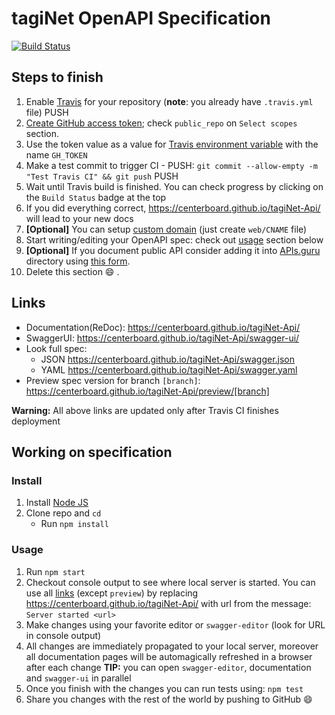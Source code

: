 # tagiNet OpenAPI Specification
[![Build Status](https://travis-ci.org/centerboard/tagiNet-Api.svg?branch=master)](https://travis-ci.org/centerboard/tagiNet-Api)

## Steps to finish

1. Enable [Travis](https://docs.travis-ci.com/user/getting-started/#To-get-started-with-Travis-CI%3A) for your repository (**note**: you already have `.travis.yml` file) PUSH
2. [Create GitHub access token](https://help.github.com/articles/creating-an-access-token-for-command-line-use/); check `public_repo` on `Select scopes` section.
3. Use the token value as a value for [Travis environment variable](https://docs.travis-ci.com/user/environment-variables/#Defining-Variables-in-Repository-Settings) with the name `GH_TOKEN`
4. Make a test commit to trigger CI - PUSH: `git commit --allow-empty -m "Test Travis CI" && git push` PUSH
5. Wait until Travis build is finished. You can check progress by clicking on the `Build Status` badge at the top
6. If you did everything correct, https://centerboard.github.io/tagiNet-Api/ will lead to your new docs
7. **[Optional]** You can setup [custom domain](https://help.github.com/articles/using-a-custom-domain-with-github-pages/) (just create `web/CNAME` file)
8. Start writing/editing your OpenAPI spec: check out [usage](#usage) section below
9. **[Optional]** If you document public API consider adding it into [APIs.guru](https://APIs.guru) directory using [this form](https://apis.guru/add-api/).
10. Delete this section :smile: .

## Links

- Documentation(ReDoc): https://centerboard.github.io/tagiNet-Api/
- SwaggerUI: https://centerboard.github.io/tagiNet-Api/swagger-ui/
- Look full spec:
    + JSON https://centerboard.github.io/tagiNet-Api/swagger.json
    + YAML https://centerboard.github.io/tagiNet-Api/swagger.yaml
- Preview spec version for branch `[branch]`: https://centerboard.github.io/tagiNet-Api/preview/[branch]

**Warning:** All above links are updated only after Travis CI finishes deployment

## Working on specification
### Install

1. Install [Node JS](https://nodejs.org/)
2. Clone repo and `cd`
    + Run `npm install`

### Usage

1. Run `npm start`
2. Checkout console output to see where local server is started. You can use all [links](#links) (except `preview`) by replacing https://centerboard.github.io/tagiNet-Api/ with url from the message: `Server started <url>`
3. Make changes using your favorite editor or `swagger-editor` (look for URL in console output)
4. All changes are immediately propagated to your local server, moreover all documentation pages will be automagically refreshed in a browser after each change
**TIP:** you can open `swagger-editor`, documentation and `swagger-ui` in parallel
5. Once you finish with the changes you can run tests using: `npm test`
6. Share you changes with the rest of the world by pushing to GitHub :smile:
